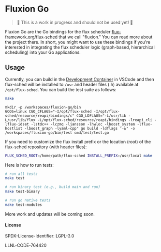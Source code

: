 # Fluxion Go

> 🚧️ This is a work in progress and should not be used yet! 🚧️

Fluxion Go are the Go bindings for the flux scheduler [flux-framework.org/flux-sched](https://github.com/flux-framework.org/flux-sched) that we call "fluxion." You can read more about the project there. In short, you might want to use these bindings if you're interested in integrating the flux scheduler logic (graph-based, hierarchical scheduling) into your Go applications.

## Usage

Currently, you can build in the [Development Container](.devcontainer) in VSCode and then flux-sched will be installed to `/usr` and header files (.h) available at `/opt/flux-sched`. You can build the test suite as follows:

```bash
make
```
```console
mkdir -p /workspaces/fluxion-go/bin
GOOS=linux CGO_CFLAGS="-I/opt/flux-sched -I/opt/flux-sched/resource/reapi/bindings/c" CGO_LDFLAGS="-L/usr/lib -L/usr/lib/flux -L/opt/flux-sched/resource/reapi/bindings -lreapi_cli -lflux-idset -lstdc++ -lczmq -ljansson -lhwloc -lboost_system -lflux-hostlist -lboost_graph -lyaml-cpp" go build -ldflags '-w' -o /workspaces/fluxion-go/bin/test cmd/test/test.go
```

If you need to customize the flux install prefix or the location (root) of the flux-sched repository (with header files):

```bash
FLUX_SCHED_ROOT=/home/path/flux-sched INSTALL_PREFIX=/usr/local make
```

Here is how to run tests:

```bash
# run all tests
make test

# run binary test (e.g., build main and run)
make test-binary

# run go native tests
make test-modules
```

More work and updates will be coming soon.

#### License

SPDX-License-Identifier: LGPL-3.0

LLNL-CODE-764420
